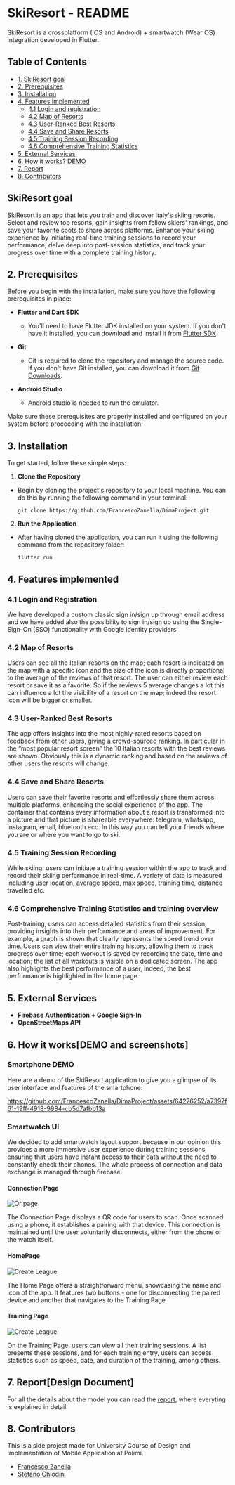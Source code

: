 # SkiResort - README
SkiResort is a crossplatform (IOS and Android) + smartwatch (Wear OS) integration developed in Flutter.
## Table of Contents

- [1. SkiResort goal](#1.)
- [2. Prerequisites](#2.rerequisites)
- [3. Installation](#3.-Installation)
- [4. Features implemented](#4.-How-to-Play)
  - [4.1 Login and registration](#4.1-Teams)
  - [4.2 Map of Resorts](#4.2-budget)
  - [4.3 User-Ranked Best Resorts](#4.3-subs-bank)
  - [4.4 Save and Share Resorts](#4.4-leagues)
  - [4.5 Training Session Recording](#4.5-points-scoring)
  - [4.6 Comprehensive Training Statistics](#4.6-results)
- [5. External Services](#5.-external)
- [6. How it works? DEMO](#6.)
- [7. Report](#7.)
- [8. Contributors](#6.-contributors)


## SkiResort goal

SkiResort is an app that lets you train and discover Italy's skiing resorts. Select and review top
resorts, gain insights from fellow skiers' rankings, and save your favorite spots to share
across platforms.
Enhance your skiing experience by initiating real-time training sessions to record your
performance, delve deep into post-session statistics, and track your progress over time with
a complete training history.

## 2. Prerequisites

Before you begin with the installation, make sure you have the following prerequisites in place:

- **Flutter and Dart SDK**
  - You'll need to have Flutter JDK installed on your system. If you don't have it installed, you can download and install it from [Flutter SDK](https://docs.flutter.dev/get-started/install).

- **Git**
  - Git is required to clone the repository and manage the source code. If you don't have Git installed, you can download it from [Git Downloads](https://git-scm.com/downloads).

- **Android Studio**
  - Android studio is needed to run the emulator.

Make sure these prerequisites are properly installed and configured on your system before proceeding with the installation.

## 3. Installation
To get started, follow these simple steps:

1. **Clone the Repository**
  - Begin by cloning the project's repository to your local machine. You can do this by running the following command in your terminal:

    ```
    git clone https://github.com/FrancescoZanella/DimaProject.git
    ```

2. **Run the Application**
  - After having cloned the application, you can run it using the following command from the repository folder:

    ```
    flutter run
    ```

## 4. Features implemented

### 4.1 Login and Registration

We have developed a custom classic sign in/sign up through email address and we have
added also the possibility to sign in/sign up using the Single-Sign-On (SSO) functionality with
Google identity providers

### 4.2 Map of Resorts

Users can see all the Italian resorts on the map; each resort is indicated on the map with a
specific icon and the size of the icon is directly proportional to the average of the reviews of
that resort. The user can either review each resort or save it as a favorite. So if the reviews
5
average changes a lot this can influence a lot the visibility of a resort on the map; indeed the
resort icon will be bigger or smaller.


### 4.3 User-Ranked Best Resorts

The app offers insights into the most highly-rated resorts based on feedback from other
users, giving a crowd-sourced ranking. In particular in the “most popular resort screen” the
10 Italian resorts with the best reviews are shown. Obviously this is a dynamic ranking and
based on the reviews of other users the resorts will change.


### 4.4 Save and Share Resorts

Users can save their favorite resorts and effortlessly share them across multiple platforms,
enhancing the social experience of the app. The container that contains every information
about a resort is transformed into a picture and that picture is shareable everywhere:
telegram, whatsapp, instagram, email, bluetooth ecc. In this way you can tell your friends
where you are or where you want to go to ski.

### 4.5 Training Session Recording
While skiing, users can initiate a training session within the app to track and record their
skiing performance in real-time. A variety of data is measured including user location,
average speed, max speed, training time, distance travelled etc.

### 4.6 Comprehensive Training Statistics and training overview
Post-training, users can access detailed statistics from their session, providing insights into
their performance and areas of improvement. For example, a graph is shown that clearly
represents the speed trend over time. Users can view their entire training history, allowing them to track progress over time; each workout is saved by recording the date, time and location; the list of all workouts is visible on
a dedicated screen. The app also highlights the best performance of a user, indeed, the best
performance is highlighted in the home page.

## 5. External Services
  - **Firebase Authentication + Google Sign-In**
  - **OpenStreetMaps API**

## 6. How it works[DEMO and screenshots]
### Smartphone DEMO
Here are a demo of the SkiResort application to give you a glimpse of its user interface and features of the smartphone:







https://github.com/FrancescoZanella/DimaProject/assets/64276252/a7397f61-19ff-4918-9984-cb5d7afbb13a








### Smartwatch UI
We decided to add smartwatch layout support because in our opinion this provides a more
immersive user experience during training sessions, ensuring that users have instant access
to their data without the need to constantly check their phones.
The whole process of connection and data exchange is managed through firebase.
#### Connection Page
![Qr page](screenshots/qr.png)


The Connection Page displays a QR code for users to scan. Once scanned using a phone, it
establishes a pairing with that device. This connection is maintained until the user voluntarily
disconnects, either from the phone or the watch itself.

#### HomePage
![Create League](screenshots/home.png)


The Home Page offers a straightforward menu, showcasing the name and icon of the app. It
features two buttons - one for disconnecting the paired device and another that navigates to
the Training Page
#### Training Page
![Create League](screenshots/training.png)


On the Training Page, users can view all their training sessions. A list presents these
sessions, and for each training entry, users can access statistics such as speed, date, and
duration of the training, among others.

## 7. Report[Design Document]
For all the details about the model you can read the [report](https://github.com/FrancescoZanella/DimaProject/blob/master/SkiSageDD.pdf), where everyting is explained in detail.
## 8. Contributors

This is a side project made for University Course of Design and Implementation of Mobile Application at Polimi. 

- [Francesco Zanella](https://github.com/FrancescoZanella)
- [Stefano Chiodini](https://github.com/StefanoChiodini)



    


